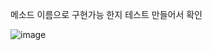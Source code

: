 메소드 이름으로 구현가능 한지  테스트 만들어서 확인

![image](https://user-images.githubusercontent.com/40969203/102006843-7479d780-3d67-11eb-8048-d1216f6cae77.png)
